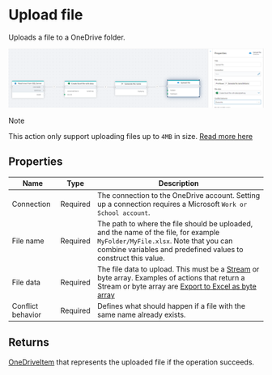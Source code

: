 # Upload file

Uploads a file to a OneDrive folder.

![img](../../../../images/flow/onedrive-upload-file.png)

> [!NOTE]
> This action only support uploading files up to `4MB` in size. [Read more here](https://learn.microsoft.com/en-us/onedrive/developer/rest-api/api/driveitem_put_content)  


## Properties

| Name                  | Type      | Description        |
|-----------------------|-----------|--------------------|
| Connection            | Required  | The connection to the OneDrive account. Setting up a connection requires a Microsoft `Work or School account`.|
| File name             | Required  | The path to where the file should be uploaded, and the name of the file, for example `MyFolder/MyFile.xlsx`. Note that you can combine variables and predefined values to construct this value.  |
| File data             | Required  | The file data to upload. This must be a [Stream](https://learn.microsoft.com/en-us/dotnet/api/system.io.stream) or byte array. Examples of actions that return a Stream or byte array are [Export to Excel as byte array](../excel/export-to-excel-as-byte-array.md) |
| Conflict behavior     | Required  | Defines what should happen if a file with the same name already exists. | 

## Returns

[OneDriveItem](./api-reference/onedrive-item.md) that represents the uploaded file if the operation succeeds.  
